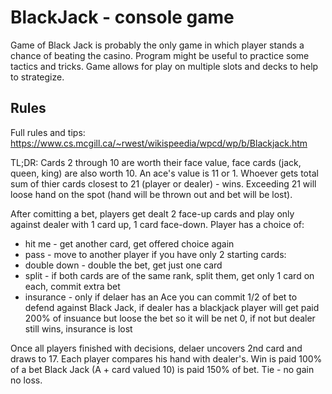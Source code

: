 # BlackJack - console game

Game of Black Jack is probably the only game in which player stands a chance of beating the casino.
Program might be useful to practice some tactics and tricks.
Game allows for play on multiple slots and decks to help to strategize.

## Rules

Full rules and tips: https://www.cs.mcgill.ca/~rwest/wikispeedia/wpcd/wp/b/Blackjack.htm

TL;DR:
Cards 2 through 10 are worth their face value, face cards (jack, queen, king) are also worth 10. An ace's value is 11 or 1.
Whoever gets total sum of thier cards closest to 21 (player or dealer) - wins.
Exceeding 21 will loose hand on the spot (hand will be thrown out and bet will be lost).

After comitting a bet, players get dealt 2 face-up cards and play only against dealer with 1 card up, 1 card face-down.
Player has a choice of:
- hit me - get another card, get offered choice again
- pass - move to another player
if you have only 2 starting cards:
- double down - double the bet, get just one card
- split - if both cards are of the same rank, split them, get only 1 card on each, commit extra bet
- insurance - only if delaer has an Ace you can commit 1/2 of bet to defend against Black Jack, if dealer has a blackjack player will get paid 200% of insuance but loose the bet so it will be net 0, if not but dealer still wins, insurance is lost

Once all players finished with decisions, delaer uncovers 2nd card and draws to 17.
Each player compares his hand with dealer's.
Win is paid 100% of a bet
Black Jack (A + card valued 10) is paid 150% of bet.
Tie - no gain no loss.
